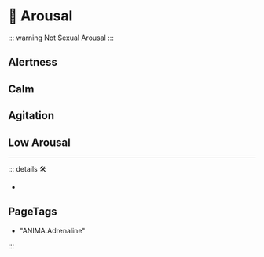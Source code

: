 # 💜 <anima>Arousal</anima>

::: warning Not Sexual Arousal
:::

## Alertness

## Calm

## Agitation

## Low Arousal

---

<!-- =================================================== -->
<!-- =================================================== -->
<!-- =================================================== -->
<!-- =================================================== -->
<!-- =================================================== -->
::: details 🛠

-

<h2>PageTags</h2>

- "ANIMA.Adrenaline"

:::
